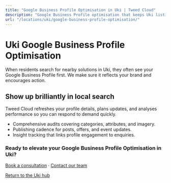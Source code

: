 ```yaml
---
title: "Google Business Profile Optimisation in Uki | Tweed Cloud"
description: "Google Business Profile optimisation that keeps Uki listings accurate and engaging."
url: "/locations/uki/google-business-profile-optimisation/"
---
```


# Uki Google Business Profile Optimisation

When residents search for nearby solutions in Uki, they often see your Google Business Profile first. We make sure it reflects your brand and encourages action.

## Show up brilliantly in local search

Tweed Cloud refreshes your profile details, plans updates, and analyses performance so you can respond to demand quickly.

- Comprehensive audits covering categories, attributes, and imagery.
- Publishing cadence for posts, offers, and event updates.
- Insight tracking that links profile engagement to enquiries.

### Ready to elevate your Google Business Profile Optimisation in Uki?

[Book a consultation](/consultation/) · [Contact our team](/contact/)

[Return to the Uki hub](/locations/uki/)
